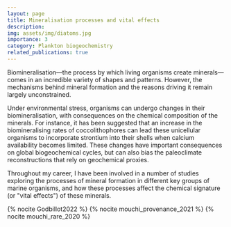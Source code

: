```yaml
---
layout: page
title: Mineralisation processes and vital effects
description:  
img: assets/img/diatoms.jpg
importance: 3
category: Plankton biogeochemistry
related_publications: true
---
```


Biomineralisation—the process by which living organisms create minerals—comes in an incredible variety of shapes and patterns. However, the mechanisms behind mineral formation and the reasons driving it remain largely unconstrained. 

Under environmental stress, organisms can undergo changes in their biomineralisation, with consequences on the chemical composition of the minerals. For instance, it has been suggested that an increase in the biomineralising rates of coccolithophores can lead these unicellular organisms to incorporate strontium into their shells when calcium availability becomes limited. These changes have important consequences on global biogeochemical cycles, but can also bias the paleoclimate reconstructions that rely on geochemical proxies. 

Throughout my career, I have been involved in a number of studies exploring the processes of mineral formation in different key groups of marine organisms, and how these processes affect the chemical signature (or "vital effects") of these minerals. 
 

{% nocite Godbillot2022 %}
{% nocite mouchi_provenance_2021 %}
{% nocite mouchi_rare_2020 %}